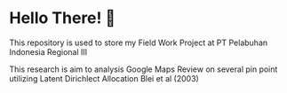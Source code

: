 # Hello There! 👋

This repository is used to store my Field Work Project at PT Pelabuhan Indonesia Regional III

This research is aim to analysis Google Maps Review on several pin point utilizing Latent Dirichlect Allocation Blei et al (2003)
